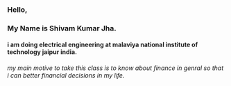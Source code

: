 ### Hello,
### My Name is Shivam Kumar Jha.
#### i am doing electrical engineering at malaviya national institute of technology jaipur india.
###### my main motive to take this class is to know about finance in genral so that i can better financial decisions in my life.
